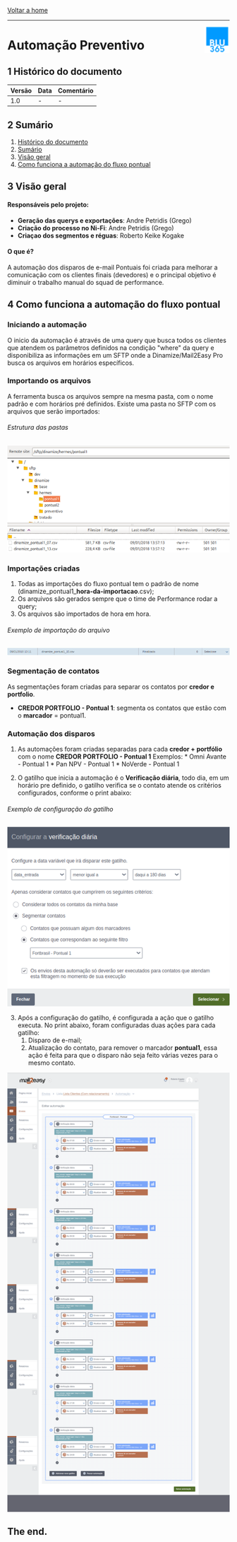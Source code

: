 [Voltar a home](../../readme.md)
___
<img src="img-auto-prev/logo-blu365.png" alt="Logo BLU365" title="BLU365" align="right" height="60"/>

Automação Preventivo
======

## 1 Histórico do documento

Versão | Data | Comentário
---|---|---
1.0 | - | -

## 2 Sumário
  1. [Histórico do documento](#1-histórico-do-documento)
  2. [Sumário](#2-sumário)
  3. [Visão geral](#3-visão-geral)
  4. [Como funciona a automação do fluxo pontual](#4-como-funciona-a-automação-do-fluxo-pontual)

## 3 Visão geral

#### Responsáveis pelo projeto:

  - **Geração das querys e exportações**: Andre Petridis (Grego)
  - **Criação do processo no Ni-Fi**: Andre Petridis (Grego)
  - **Criaçao dos segmentos e réguas**: Roberto Keike Kogake

#### O que é?

  A automação dos disparos de e-mail Pontuais foi criada para melhorar a comunicação com os clientes finais (devedores) e o principal objetivo é diminuir o trabalho manual do squad de performance.

## 4 Como funciona a automação do fluxo pontual

### Iniciando a automação
  O inicio da automação é através de uma query que busca todos os clientes que atendem os parâmetros definidos na condição "where" da query e disponibiliza as informações em um SFTP onde a Dinamize/Mail2Easy Pro busca os arquivos em horários específicos.

### Importando os arquivos

  A ferramenta busca os arquivos sempre na mesma pasta, com o nome padrão e com horários pré definidos.
  Existe uma pasta no SFTP com os arquivos que serão importados:

 ###### Estrutura das pastas
 ![authorization](img-auto-pontual1/sftp_pontual1.png)

### Importações criadas
  1. Todas as importações do fluxo pontual tem o padrão de nome (dinamize_pontual1_**hora-da-importacao**.csv);
  2. Os arquivos são gerados sempre que o time de Performance rodar a query;
  3. Os arquivos são importados de hora em hora.
 

 ###### Exemplo de importação do arquivo
 ![authorization](img-auto-pontual1/import_pontual1.png)

### Segmentação de contatos

 As segmentações foram criadas para separar os contatos por **credor e portfolio**.
  * **CREDOR PORTFOLIO - Pontual 1**: segmenta os contatos que estão com o **marcador** = pontual1.

### Automação dos disparos

  1. As automações foram criadas separadas para cada **credor + portfólio** com o nome **CREDOR PORTFOLIO - Pontual 1**
  Exemplos: 
    * Omni Avante - Pontual 1 
    * Pan NPV - Pontual 1
    * NoVerde - Pontual 1

  2. O gatilho que inicia a automação é o **Verificação diária**, todo dia, em um horário pre definido, o gatilho verifica se o contato atende os critérios configurados, conforme o print abaixo:

  ###### Exemplo de configuração do gatilho
  ![authorization](img-auto-pontual1/conf_verif_diaria.png)

  3. Após a configuração do gatilho, é configurada a ação que o gatilho executa.
     No print abaixo, foram configuradas duas ações para cada gatilho:
     1. Disparo de e-mail;
     2. Atualização do contato, para remover o marcador **pontual1**, essa ação é feita para que o disparo não seja feito várias vezes para o mesmo contato.
  
  ![authorization](img-auto-pontual1/acao_gatilho.png)





## The end.
